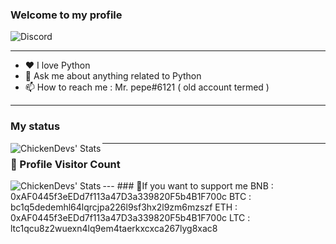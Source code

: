 ### Welcome to my **profile** 

![Discord](https://discord.c99.nl/widget/theme-1/1090115429327982643.png)

---

- ❤ I love Python 
- 💬 Ask me about anything related to Python
- 📫 How to reach me : Mr. pepe#6121 ( old account termed ) 

---

### My status

<img align="left" alt="ChickenDevs' Stats" src="https://github-readme-stats.vercel.app/api?username=Fadi002&count_private=true&show_icons=true&theme=radical">

---
### 📍 Profile Visitor Count
<img align="left" alt="ChickenDevs' Stats" src="https://profile-counter.glitch.me/Fadi002/count.svg">
---
### 💸If you want to support me
BNB : 0xAF0445f3eEDd7f113a47D3a339820F5b4B1F700c
BTC : bc1q5dedemhl64lqrcjpa226l9sf3hx2l9zm6mzszf
ETH : 0xAF0445f3eEDd7f113a47D3a339820F5b4B1F700c 
LTC : ltc1qcu8z2wuexn4lq9em4taerkxcxca267lyg8xac8
